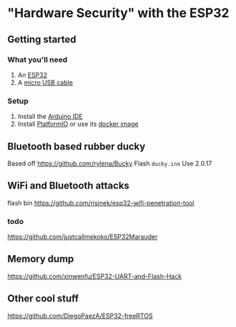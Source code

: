 # "Hardware Security" with the ESP32

## Getting started
### What you'll need
1. An [ESP32](https://robu.in/product/esp32-38pin-development-board-wifibluetooth-ultra-low-power-consumption-dual-core/)
2. A [micro USB cable](https://robu.in/product/usb-to-micro-usb-cable-wire-1m-for-nodemcu/)

### Setup
1. Install the [Arduino IDE](https://www.arduino.cc/en/software/)
2. Install [PlatformIO](https://platformio.org/install) or use its [docker image](https://hub.docker.com/r/sglahn/platformio-core)


## Bluetooth based rubber ducky
Based off https://github.com/rylena/Bucky
Flash `ducky.ino`
Use 2.0.17

## WiFi and Bluetooth attacks
flash bin
https://github.com/risinek/esp32-wifi-penetration-tool

### todo
https://github.com/justcallmekoko/ESP32Marauder

## Memory dump

https://github.com/xinwenfu/ESP32-UART-and-Flash-Hack

## Other cool stuff
https://github.com/DiegoPaezA/ESP32-freeRTOS

